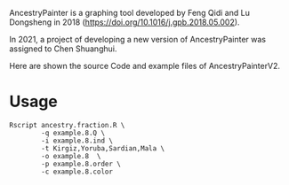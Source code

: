 AncestryPainter is a graphing tool developed by Feng Qidi and Lu Dongsheng in 2018 (https://doi.org/10.1016/j.gpb.2018.05.002).

In 2021, a project of developing a new version of AncestryPainter was assigned to Chen Shuanghui.

Here are shown the source Code and example files of AncestryPainterV2.


# Usage
```
Rscript ancestry.fraction.R \
        -q example.8.Q \
        -i example.8.ind \
        -t Kirgiz,Yoruba,Sardian,Mala \
        -o example.8  \
        -p example.8.order \
        -c example.8.color
```

